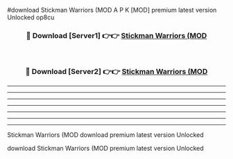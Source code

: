#download Stickman Warriors (MOD A P K [MOD] premium latest version Unlocked op8cu 



<div align="center">
<h3>🔴 Download [Server1] 👉👉 <a href="https://apkdownload3.web.app/">Stickman Warriors (MOD</a></h3><br>

<h3>🔴 Download [Server2] 👉👉 <a href="https://apkdownload3.web.app/">Stickman Warriors (MOD</a></h3>
</div>





----------------------------------------------------------

----------------------------------------------------------

----------------------------------------------------------

----------------------------------------------------------

----------------------------------------------------------

----------------------------------------------------------

----------------------------------------------------------

Stickman Warriors (MOD download premium latest version Unlocked

download Stickman Warriors (MOD premium latest version Unlocked
